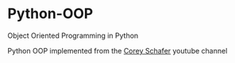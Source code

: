 # Python-OOP
Object Oriented Programming in Python

Python OOP implemented from the <a href="https://www.youtube.com/watch?v=ZDa-Z5JzLYM&list=PL-osiE80TeTsqhIuOqKhwlXsIBIdSeYtc&index=1">Corey Schafer</a> youtube channel
